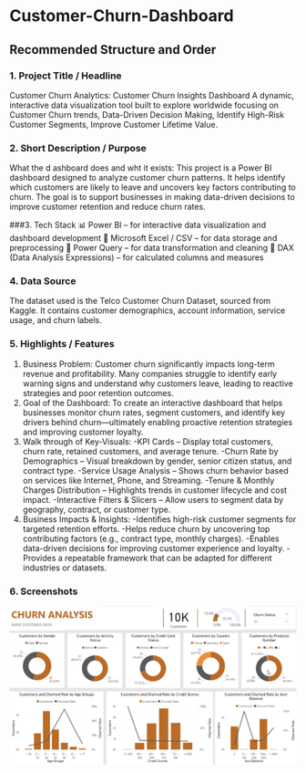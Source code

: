 # Customer-Churn-Dashboard
## Recommended Structure and Order
### 1. Project Title / Headline
Customer Churn Analytics: Customer Churn Insights Dashboard
A dynamic, interactive data visualization tool built to explore worldwide focusing on Customer Churn trends, Data-Driven Decision Making, Identify High-Risk     Customer Segments, Improve Customer Lifetime Value.

### 2. Short Description / Purpose
What the d ashboard does and wht it exists:
This project is a Power BI dashboard designed to analyze customer churn patterns. It helps identify which customers are likely to leave and uncovers key factors contributing to churn. The goal is to support businesses in making data-driven decisions to improve customer retention and reduce churn rates.

###3. Tech Stack
📊 Power BI – for interactive data visualization and dashboard development
📝 Microsoft Excel / CSV – for data storage and preprocessing
📂 Power Query – for data transformation and cleaning
🧠 DAX (Data Analysis Expressions) – for calculated columns and measures

### 4. Data Source
The dataset used is the Telco Customer Churn Dataset, sourced from Kaggle. It contains customer demographics, account information, service usage, and churn labels.

### 5. Highlights / Features
1. Business Problem:
   Customer churn significantly impacts long-term revenue and profitability. Many companies struggle to identify early warning signs and understand why             customers leave, leading to reactive strategies and poor retention outcomes.
2. Goal of the Dashboard:
   To create an interactive dashboard that helps businesses monitor churn rates, segment customers, and identify key drivers behind churn—ultimately enabling       proactive retention strategies and improving customer loyalty.
3. Walk through of Key-Visuals:
   -KPI Cards – Display total customers, churn rate, retained customers, and average tenure.
   -Churn Rate by Demographics – Visual breakdown by gender, senior citizen status, and contract type.
   -Service Usage Analysis – Shows churn behavior based on services like Internet, Phone, and Streaming.
   -Tenure & Monthly Charges Distribution – Highlights trends in customer lifecycle and cost impact.
   -Interactive Filters & Slicers – Allow users to segment data by geography, contract, or customer type.
4. Business Impacts & Insights:
   -Identifies high-risk customer segments for targeted retention efforts.
   -Helps reduce churn by uncovering top contributing factors (e.g., contract type, monthly charges).
   -Enables data-driven decisions for improving customer experience and loyalty.
   -Provides a repeatable framework that can be adapted for different industries or datasets.

### 6. Screenshots
![Alt Text](https://github.com/nirmalko/Customer-Churn-Dashboard/blob/main/Power%20bi_report_snapshot.png)

